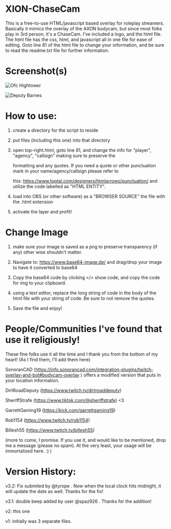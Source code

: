 # XION-ChaseCam
This is a free-to-use HTML/javascript based overlay for roleplay streamers.  Basically it mimics the overlay of the AXON bodycam, but since most folks play in 3rd person, it's a ChaseCam.  I've included a logo, and the html file.  The html file has the css, html, and javascript all in one file for ease of editing.  Goto line 81 of the html file to change your information, and be sure to read the readme.txt file for further information.

# Screenshot(s)

![Ofc Hightower](https://i.imgur.com/Bzzyxpw.png)

![Deputy Barnes](https://i.imgur.com/WyYo6jt.png)



# How to use:

1) create a directory for the script to reside

2) put files (including this one) into that directory

3) open top-right.html, goto line 81, and change the info for "player", "agency", "callsign" making sure to preserve the

   formatting and any quotes.  If you need a quote or other punctuation mark in your name/agency/callsign please refer to

   this: https://www.toptal.com/designers/htmlarrows/punctuation/   and utilize the code labelled as "HTML ENTITY".

4) load into OBS (or other software) as a "BROWSER SOURCE" the file with the .html extension

5) activate the layer and profit!

# Change Image

1) make sure your image is saved as a png to preserve transparency (if any) other wise shouldn't matter.

2) Navigate to: https://www.base64-image.de/  and drag/drop your image to have it converted to base64

3) Copy the base64 code by clicking </> show code, and copy the code for img to your clipboard.

4) using a text editor, replace the long string of code in the body of the html file with your string of code.  Be sure to
   not remove the quotes.
   
5) Save the file and enjoy!

# People/Communities I've found that use it religiously!

These fine folks use it all the time and I thank you from the bottom of my heart!
(As I find them, I'll add them here)

SonoranCAD (https://info.sonorancad.com/integration-plugins/twitch-overlay-and-bot#bodycam-overlay ) offers a modified version that puts in your location information.

DirtRoadDeputy (https://www.twitch.tv/dirtroaddeputy)

SheriffStrafe (https://www.tiktok.com/@sheriffstrafe) <3

GarrettGaming19 (https://kick.com/garrettgaming19) 

Rob1154 (https://www.twitch.tv/rob1154)

Billesh55 (https://www.twtich.tv/billesh55)

(more to come, I promise.  If you use it, and would like to be mentioned, drop me a message (please no spam). At the very least, your usage will be immortalized here. :) )

# Version History:
v3.2: Fix submited by @tyrope . Now when the local clock hits midnight, it will update the date as well.  Thanks for the fix!

v3.1: double beep added by user @spaz926 .  Thanks for the addition!

v2: this one

v1: initially was 3 separate files.
